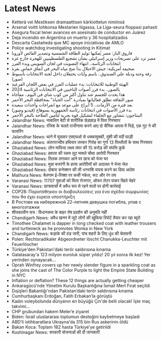 # Latest News
-  Ketterä vei Mestiksen dramaattisen kärkiottelun nimiinsä
-  Arsenal voitti lohkonsa Mestarien liigassa, La Liga-seura floppasi pahasti
-  Asegura fiscal tener avances en asesinato de conductor en Juárez
-  Deja incendio en Argentina un muerto y 36 hospitalizados
-  Descarta Castañeda que MC apoye iniciativas de AMLO
-  Police watchdog investigating shooting in Kitimat
-  فاروق الباز: مصر يُمكنها توليد الطاقة الشمسية وتصدير الفائض لأوروبا
-  مصر ترد على تصريحات وزير إسرائيلي بشأن تشجيع الفلسطينيين للهجرة خارج غزة
-  انتخابات الرئاسة.. انتهاء التصويت في لجان السويس وبدء الفرز
-  صحيفة أمريكية: جيش الاحتلال بدأ ضخ مياه البحر في أنفاق حماس بغزة
-  زفة وحنة ودبلة علي الصندوق.. باسم وآيات يحتفلان داخل لجنة الانتخابات بأسيوط (صور)
-  الهيئة الوطنية للانتخابات: بدء عمليات الفرز في بعض اللجان الفرعية
-  بالصور.. بدء فرز أصوات الناخبين في الانتخابات الرئاسية 2024
-  هذا يحدث للجسم عند تناول أكثر من كوب شاي في اليوم.. مفأجاة
-  صور الثقافة تطلق فعالياتها بمبادرة "أنت الحياة" بمحافظة البحر الأحمر
-  بعد فترة من الأزمات.. 5 أبراج على موعد مع انفراجات وأحداث سعيدة
-  بدء فرز الأصوات في انتخابات رئاسة الجمهورية بسوهاج (فيديو وصور)
-  البنتاجون: نتشاور مع الحلفاء لتشكيل قوة بحرية لتأمين الملاحة بالبحر الأحمر
-  Jalandhar News: नाबालिग बेटी से शारीरिक छेड़छाड़ में पिता गिरफ्तार
-  Jalandhar News: रंजिश के चलते राजीनामा करने आए दो सैनिक आपस में भिड़े, एक गुट ने की फायरिंग
-  Jalandhar News: थाने में घुसकर एसएचओ से धक्कामुक्की, मुंशी की वर्दी फाड़ी
-  Jalandhar News: अंतरराज्यीय हथियार तस्कर गिरोह का गुर्गा 13 पिस्तौलों के साथ गिरफ्तार
-  Ghaziabad News: लोन माफिया लक्ष्य तंवर की 15 करोड़ की संपत्ति कुर्क
-  Ghaziabad News: हवाला की रकम लूट मामले चौथा आरोपी गिरफ्तार
-  Ghaziabad News: तिलक लगाकर आने पर छात्र को भेजा घर
-  Ghaziabad News: मुन्ना बजरंगी के हत्या आरोपियों को अदालत ने भेजा जेल
-  Ghaziabad News: दोबारा कनेक्शन की ली धनराशि वापस करने का दिया आदेश
-  Mathura News: बेलगाम ई-रिक्शा पर कसी नकेल, रूट और रंग तय
-  Varanasi News: 11707 युवाओं को मिला रोजगार, ऑफर लेटर पाकर खिले चेहरे
-  Varanasi News: छात्रावासों में अवैध रूप से रहने वालों पर होगी कार्रवाई
-  COP28: Παρατάθηκαν οι διαβουλεύσεις για ένα σχέδιο συμφωνίας που θα έχει ευρεία υποστήριξη
-  В Ростове на набережной 22-летняя девушка погибла, упав с многоэтажки
-  शीतकालीन सत्र : विधानसभा के बाहर रोष प्रदर्शन की अनुमति नहीं
-  Chandigarh News: अवैध खनन में जुटे लोगों की खुफिया रिपोर्ट तैयार कर रहा ब्यूरो
-  Timothee Chalamet is dapper in long checked coat with leather trousers and turtleneck as he promotes Wonka in New York
-  Chandigarh News: कड़ाके की ठंड जारी, पांच शहरों के लिए धुंध की चेतावनी
-  Polen: Rechtsradikaler Abgeordneter löscht Chanukka-Leuchter mit Feuerlöscher
-  Türkiye'den Pakistan'daki terör saldırısına kınama
-  Galatasaray'a 123 milyon euroluk süper yıldız! 20 yıl sonra ilk kez! Yer yerinden oynayacak...
-  Oprah Winfrey covers up her newly slender figure in a sparkling coat as she joins the cast of The Color Purple to light the Empire State Building in NYC
-  Inflation or deflation? These 12 things are actually getting cheaper
-  Ankaragücü’nde Yönetim Kurulu Başkanlığına İsmail Mert Fırat seçildi
-  Dışişleri Bakanlığı'ndan Pakistan’daki terör saldırısına kınama
-  Cumhurbaşkanı Erdoğan, Fatih Erbakan’la görüştü
-  Kadın voleybolunda dünyanın en büyüğü Çin'de belli olacak! İşte maç takvimi...
-  CHP grubundan hakem Meler’e ziyaret
-  Biden: İsrail uluslararası toplumun desteğini kaybetmeye başladı
-  ABD’li istihbaratlara Ukrayna'da 315 bin Rus askerinin öldü
-  Bakan Koca: Toplam 182 hasta Türkiye’ye getirildi
-  Kushinagar News: सरकारी योजनाओं की दी जानकारी
